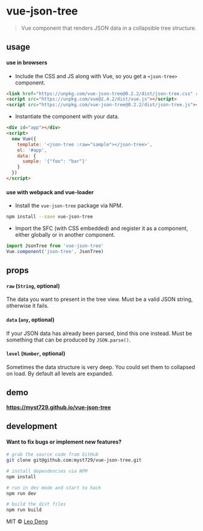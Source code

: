 # vue-json-tree

> Vue component that renders JSON data in a collapsible tree structure.

## usage

#### use in browsers

- Include the CSS and JS along with Vue, so you get a `<json-tree>` component.

```html
<link href="https://unpkg.com/vue-json-tree@0.2.2/dist/json-tree.css" rel="stylesheet">
<script src="https://unpkg.com/vue@2.4.2/dist/vue.js"></script>
<script src="https://unpkg.com/vue-json-tree@0.2.2/dist/json-tree.js"></script>
```

- Instantiate the component with your data.

```html
<div id="app"></div>
<script>
  new Vue({
    template: '<json-tree :raw="sample"></json-tree>',
    el: '#app',
    data: {
      sample: '{"foo": "bar"}'
    }
  })
</script>
```

#### use with **webpack** and **vue-loader**

- Install the `vue-json-tree` package via NPM.

```bash
npm install --save vue-json-tree
```

- Import the SFC (with CSS embedded) and register it as a component, either globally or in another component.

```js
import JsonTree from 'vue-json-tree'
Vue.component('json-tree', JsonTree)
```

## props

#### `raw` (`String`, optional)

The data you want to present in the tree view. Must be a valid JSON string, otherwise it fails.

#### `data` (`any`, optional)

If your JSON data has already been parsed, bind this one instead. Must be something that can be produced by `JSON.parse()`.

#### `level` (`Number`, optional)

Sometimes the data structure is very deep. You could set them to collapsed on load. By default all levels are expanded.

## demo

**https://myst729.github.io/vue-json-tree**

## development

#### Want to fix bugs or implement new features?

```bash
# grab the source code from GitHub
git clone git@github.com:myst729/vue-json-tree.git

# install dependencies via NPM
npm install

# run in dev mode and start to hack
npm run dev

# build the dist files
npm run build
```


MIT © [Leo Deng](https://myst729.github.io/)
